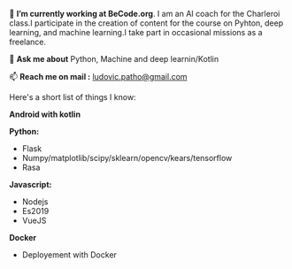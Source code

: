🔭 **I’m currently working at BeCode.org**. I am an AI coach for the Charleroi class.I participate in the creation of content for the course on Pyhton, deep learning, and machine learning.I take part in occasional missions as a freelance.  

💬 **Ask me about** Python, Machine and deep learnin/Kotlin  

📫 **Reach me on mail :** ludovic.patho@gmail.com  

Here's a short list of things I know:

**Android with kotlin**

**Python:**
- Flask
- Numpy/matplotlib/scipy/sklearn/opencv/kears/tensorflow
- Rasa

**Javascript:**
- Nodejs
- Es2019
- VueJS

**Docker**
- Deployement with Docker


